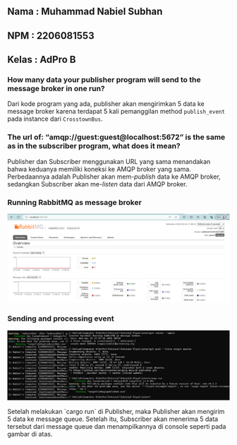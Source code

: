 ## Nama   : Muhammad Nabiel Subhan
## NPM    : 2206081553
## Kelas  : AdPro B

### How many data your publisher program will send to the message broker in one run?
Dari kode program yang ada, publisher akan mengirimkan 5 data ke message broker karena terdapat 5 kali pemanggilan method `publish_event` pada instance dari `CrosstownBus`.

### The url of: “amqp://guest:guest@localhost:5672” is the same as in the subscriber program, what does it mean? 
Publisher dan Subscriber menggunakan URL yang sama menandakan bahwa keduanya memiliki koneksi ke AMQP broker yang sama. Perbedaannya adalah Publisher akan mem-*publish* data ke AMQP broker, sedangkan Subscriber akan me-*listen* data dari AMQP broker.

### Running RabbitMQ as message broker
<p align="center">
  <img src="images\rabbitmq-running.png" />
</p>

### Sending and processing event
<p align="center">
  <img src="images\sending-processing-event.png" />
</p>
Setelah melakukan `cargo run` di Publisher, maka Publisher akan mengirim 5 data ke message queue. Setelah itu, Subscriber akan menerima 5 data tersebut dari message queue dan menampilkannya di console seperti pada gambar di atas.